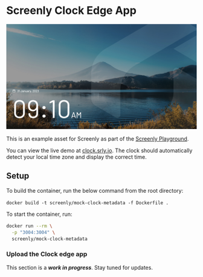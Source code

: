 # Screenly Clock Edge App

![Clock App Screenshot](https://github.com/Screenly/playground/blob/master/edge-apps/clock/src/static/images/clock-app.jpg?raw=true)

This is an example asset for Screenly as part of the [Screenly Playground](https://github.com/Screenly/playground).

You can view the live demo at [clock.srly.io](https://clock.srly.io/). The clock should automatically detect your local time zone and display the correct time.

## Setup

To build the container, run the below command from the root directory:

`docker build -t screenly/mock-clock-metadata -f Dockerfile .`

To start the container, run:

```bash
docker run --rm \
  -p "3004:3004" \
  screenly/mock-clock-metadata
```

### Upload the Clock edge app

This section is a **_work in progress_**. Stay tuned for updates.
